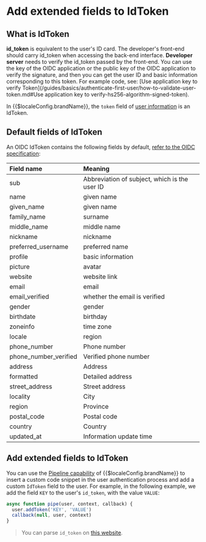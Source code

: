 # Add extended fields to IdToken

<LastUpdated/>

## What is IdToken

**id_token** is equivalent to the user's ID card. The developer's front-end should carry id_token when accessing the back-end interface. **Developer server** needs to verify the id_token passed by the front-end. You can use the key of the OIDC application or the public key of the OIDC application to verify the signature, and then you can get the user ID and basic information corresponding to this token. For example code, see: [Use application key to verify Token](/guides/basics/authenticate-first-user/how-to-validate-user-token.md#Use application key to verify-hs256-algorithm-signed-token).

In {{$localeConfig.brandName}}, the `token` field of [user information](/guides/user/user-profile.md) is an IdToken.

## Default fields of IdToken

An OIDC IdToken contains the following fields by default, [refer to the OIDC specification](https://openid.net/specs/openid-connect-core-1_0.html#StandardClaims):

| Field name | Meaning |
| :--- | :--- |
| sub | Abbreviation of subject, which is the user ID |
| name | given name |
| given\_name | given name |
| family\_name | surname |
| middle\_name | middle name |
| nickname | nickname |
| preferred\_username | preferred name |
| profile | basic information |
| picture | avatar |
| website | website link |
| email | email |
| email\_verified | whether the email is verified |
| gender | gender |
| birthdate | birthday |
| zoneinfo | time zone |
| locale | region |
| phone\_number | Phone number |
| phone\_number\_verified | Verified phone number |
| address | Address |
| formatted | Detailed address |
| street\_address | Street address |
| locality | City |
| region | Province |
| postal\_code | Postal code |
| country | Country |
| updated\_at | Information update time |

## Add extended fields to IdToken

You can use the [Pipeline capability](/guides/pipeline/) of {{$localeConfig.brandName}} to insert a custom code snippet in the user authentication process and add a custom `IdToken` field to the user. For example, in the following example, we add the field `KEY` to the user's `id_token`, with the value `VALUE`:

```javascript
async function pipe(user, context, callback) {
  user.addToken('KEY', 'VALUE')
  callback(null, user, context)
}
```

> You can parse `id_token` on [this website](https://jwt.yelexin.cn).

